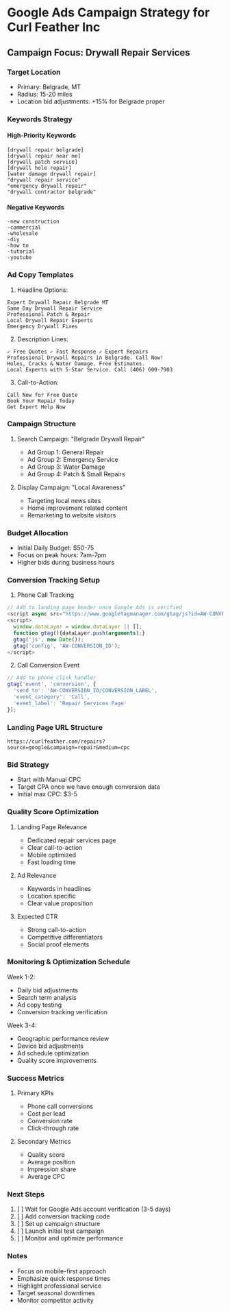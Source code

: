 # Google Ads Campaign Strategy for Curl Feather Inc

## Campaign Focus: Drywall Repair Services

### Target Location
- Primary: Belgrade, MT
- Radius: 15-20 miles
- Location bid adjustments: +15% for Belgrade proper

### Keywords Strategy

#### High-Priority Keywords
```
[drywall repair belgrade]
[drywall repair near me]
[drywall patch service]
[drywall hole repair]
[water damage drywall repair]
"drywall repair service"
"emergency drywall repair"
"drywall contractor belgrade"
```

#### Negative Keywords
```
-new construction
-commercial
-wholesale
-diy
-how to
-tutorial
-youtube
```

### Ad Copy Templates

1. Headline Options:
```
Expert Drywall Repair Belgrade MT
Same Day Drywall Repair Service
Professional Patch & Repair
Local Drywall Repair Experts
Emergency Drywall Fixes
```

2. Description Lines:
```
✓ Free Quotes ✓ Fast Response ✓ Expert Repairs
Professional Drywall Repairs in Belgrade. Call Now!
Holes, Cracks & Water Damage. Free Estimates.
Local Experts with 5-Star Service. Call (406) 600-7903
```

3. Call-to-Action:
```
Call Now for Free Quote
Book Your Repair Today
Get Expert Help Now
```

### Campaign Structure

1. Search Campaign: "Belgrade Drywall Repair"
   - Ad Group 1: General Repair
   - Ad Group 2: Emergency Service
   - Ad Group 3: Water Damage
   - Ad Group 4: Patch & Small Repairs

2. Display Campaign: "Local Awareness"
   - Targeting local news sites
   - Home improvement related content
   - Remarketing to website visitors

### Budget Allocation
- Initial Daily Budget: $50-75
- Focus on peak hours: 7am-7pm
- Higher bids during business hours

### Conversion Tracking Setup

1. Phone Call Tracking
```javascript
// Add to landing page header once Google Ads is verified
<script async src="https://www.googletagmanager.com/gtag/js?id=AW-CONVERSION_ID"></script>
<script>
  window.dataLayer = window.dataLayer || [];
  function gtag(){dataLayer.push(arguments);}
  gtag('js', new Date());
  gtag('config', 'AW-CONVERSION_ID');
</script>
```

2. Call Conversion Event
```javascript
// Add to phone click handler
gtag('event', 'conversion', {
  'send_to': 'AW-CONVERSION_ID/CONVERSION_LABEL',
  'event_category': 'Call',
  'event_label': 'Repair Services Page'
});
```

### Landing Page URL Structure
```
https://curlfeather.com/repairs?source=google&campaign=repair&medium=cpc
```

### Bid Strategy
- Start with Manual CPC
- Target CPA once we have enough conversion data
- Initial max CPC: $3-5

### Quality Score Optimization
1. Landing Page Relevance
   - Dedicated repair services page
   - Clear call-to-action
   - Mobile optimized
   - Fast loading time

2. Ad Relevance
   - Keywords in headlines
   - Location specific
   - Clear value proposition

3. Expected CTR
   - Strong call-to-action
   - Competitive differentiators
   - Social proof elements

### Monitoring & Optimization Schedule

Week 1-2:
- Daily bid adjustments
- Search term analysis
- Ad copy testing
- Conversion tracking verification

Week 3-4:
- Geographic performance review
- Device bid adjustments
- Ad schedule optimization
- Quality score improvements

### Success Metrics
1. Primary KPIs
   - Phone call conversions
   - Cost per lead
   - Conversion rate
   - Click-through rate

2. Secondary Metrics
   - Quality score
   - Average position
   - Impression share
   - Average CPC

### Next Steps
1. [ ] Wait for Google Ads account verification (3-5 days)
2. [ ] Add conversion tracking code
3. [ ] Set up campaign structure
4. [ ] Launch initial test campaign
5. [ ] Monitor and optimize performance

### Notes
- Focus on mobile-first approach
- Emphasize quick response times
- Highlight professional service
- Target seasonal downtimes
- Monitor competitor activity
